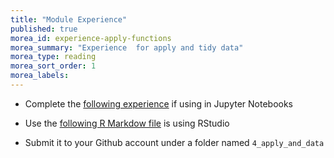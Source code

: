 ```yaml
---
title: "Module Experience"
published: true
morea_id: experience-apply-functions
morea_summary: "Experience  for apply and tidy data"
morea_type: reading
morea_sort_order: 1
morea_labels:
---
```



* Complete the  [following experience](resources/exprience-apply-functions.ipynb) if using in Jupyter Notebooks
* Use the [following R Markdow file](resources/exprience-apply-functions.Rmd) is using RStudio

* Submit it to your Github account under a folder named `4_apply_and_data`
